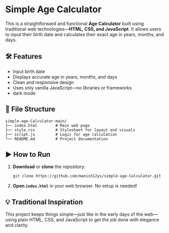 # Simple Age Calculator

This is a straightforward and functional **Age Calculator** built using traditional web technologies—**HTML, CSS, and JavaScript**. It allows users to input their birth date and calculates their exact age in years, months, and days.

## 🛠️ Features

- Input birth date
- Displays accurate age in years, months, and days
- Clean and responsive design
- Uses only vanilla JavaScript—no libraries or frameworks
- dark mode

## 📂 File Structure

```
simple-age-Calculator-main/
├── index.html        # Main web page
├── style.css         # Stylesheet for layout and visuals
├── script.js         # Logic for age calculation
└── README.md         # Project documentation
```

## ▶️ How to Run

1. **Download** or **clone** the repository:
   ```bash
   git clone https://github.com/manish12ys/simple-age-Calculator.git
   ```

2. **Open `index.html`** in your web browser. No setup is needed!


## 💡 Traditional Inspiration

This project keeps things simple—just like in the early days of the web—using plain HTML, CSS, and JavaScript to get the job done with elegance and clarity.
